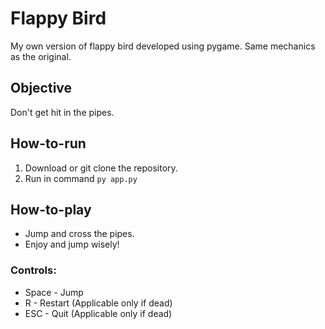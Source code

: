 # Flappy Bird
My own version of flappy bird developed using pygame. Same mechanics as the original.

## Objective
Don't get hit in the pipes.

## How-to-run
1. Download or git clone the repository.
2. Run in command ```py app.py```

## How-to-play
* Jump and cross the pipes.
* Enjoy and jump wisely!

### Controls:
* Space - Jump
* R - Restart (Applicable only if dead)
* ESC - Quit (Applicable only if dead)
